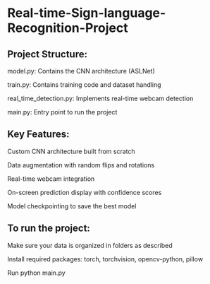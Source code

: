 # Real-time-Sign-language-Recognition-Project

## Project Structure:

model.py: Contains the CNN architecture (ASLNet)

train.py: Contains training code and dataset handling

real_time_detection.py: Implements real-time webcam detection

main.py: Entry point to run the project


## Key Features:

Custom CNN architecture built from scratch

Data augmentation with random flips and rotations

Real-time webcam integration

On-screen prediction display with confidence scores

Model checkpointing to save the best model


## To run the project:

Make sure your data is organized in folders as described

Install required packages: torch, torchvision, opencv-python, pillow

Run python main.py
